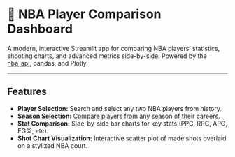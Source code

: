# 🏀 NBA Player Comparison Dashboard

A modern, interactive Streamlit app for comparing NBA players’ statistics, shooting charts, and advanced metrics side-by-side. Powered by the [nba_api](https://github.com/swar/nba_api), pandas, and Plotly.

---

## Features

- **Player Selection:** Search and select any two NBA players from history.
- **Season Selection:** Compare players from any season of their careers.
- **Stat Comparison:** Side-by-side bar charts for key stats (PPG, RPG, APG, FG%, etc).
- **Shot Chart Visualization:** Interactive scatter plot of made shots overlaid on a stylized NBA court.







